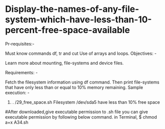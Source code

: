 # Display-the-names-of-any-file-system-which-have-less-than-10-percent-free-space-available

Pr-requisites:-

 Must know commands df, tr and cut
 Use of arrays and loops.
Objectives: -

Learn more about mounting, file-systems and device files.

Requirements: -

 Fetch the filesystem information using df command.
 Then print file-systems that have only less than or equal to 10% memory remaining.
Sample execution: -
1. . /29_free_space.sh
Filesystem /dev/sda5 have less than 10% free space


#After downloaded,give executable permission to .sh file you can give executable permission by following below command. in Terminal,
$ chmod a+x A34.sh
